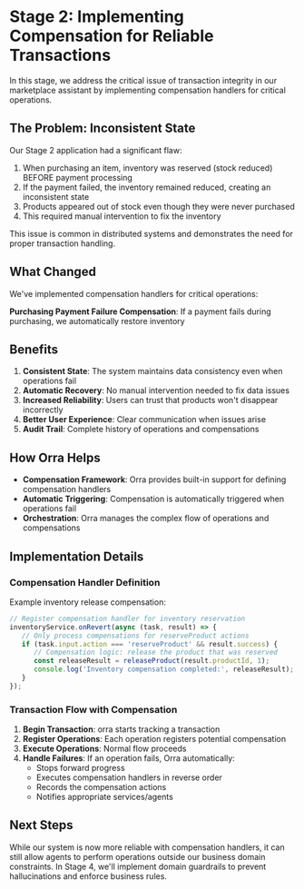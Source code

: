 # Stage 2: Implementing Compensation for Reliable Transactions

In this stage, we address the critical issue of transaction integrity in our marketplace assistant by implementing compensation handlers for critical operations.

## The Problem: Inconsistent State

Our Stage 2 application had a significant flaw:

1. When purchasing an item, inventory was reserved (stock reduced) BEFORE payment processing
2. If the payment failed, the inventory remained reduced, creating an inconsistent state
3. Products appeared out of stock even though they were never purchased
4. This required manual intervention to fix the inventory

This issue is common in distributed systems and demonstrates the need for proper transaction handling.

## What Changed

We've implemented compensation handlers for critical operations:

**Purchasing Payment Failure Compensation**: If a payment fails during purchasing, we automatically restore inventory

## Benefits

1. **Consistent State**: The system maintains data consistency even when operations fail
2. **Automatic Recovery**: No manual intervention needed to fix data issues
3. **Increased Reliability**: Users can trust that products won't disappear incorrectly
4. **Better User Experience**: Clear communication when issues arise
5. **Audit Trail**: Complete history of operations and compensations

## How Orra Helps

- **Compensation Framework**: Orra provides built-in support for defining compensation handlers
- **Automatic Triggering**: Compensation is automatically triggered when operations fail
- **Orchestration**: Orra manages the complex flow of operations and compensations

## Implementation Details

### Compensation Handler Definition

Example inventory release compensation:

```javascript
// Register compensation handler for inventory reservation
inventoryService.onRevert(async (task, result) => {
   // Only process compensations for reserveProduct actions
   if (task.input.action === 'reserveProduct' && result.success) {
      // Compensation logic: release the product that was reserved
      const releaseResult = releaseProduct(result.productId, 1);
      console.log('Inventory compensation completed:', releaseResult);
   }
});
```

### Transaction Flow with Compensation

1. **Begin Transaction**: orra starts tracking a transaction
2. **Register Operations**: Each operation registers potential compensation
3. **Execute Operations**: Normal flow proceeds
4. **Handle Failures**: If an operation fails, Orra automatically:
    - Stops forward progress
    - Executes compensation handlers in reverse order
    - Records the compensation actions
    - Notifies appropriate services/agents

## Next Steps

While our system is now more reliable with compensation handlers, it can still allow agents to perform operations outside our business domain constraints. In Stage 4, we'll implement domain guardrails to prevent hallucinations and enforce business rules.
